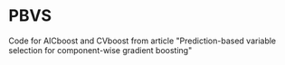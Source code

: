 # PBVS
Code for AICboost and CVboost from article "Prediction-based variable selection for component-wise gradient boosting"
